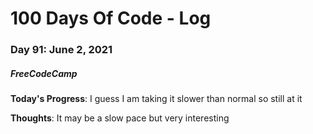# 100 Days Of Code - Log
### Day 91: June 2, 2021
##### FreeCodeCamp 

**Today's Progress**: I guess I am taking it slower than normal so still at it

**Thoughts**: It may be a slow pace but very interesting 